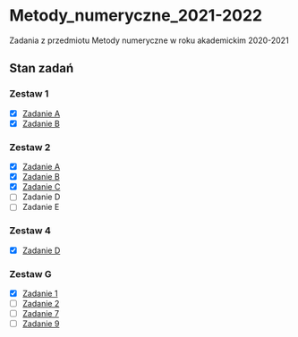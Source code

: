 # Metody_numeryczne_2021-2022
Zadania z przedmiotu Metody numeryczne w roku akademickim 2020-2021

## Stan zadań

### Zestaw 1

- [X] [Zadanie A](Zestaw%201%20-%20Zadanie%20A/)
- [X] [Zadanie B](Zestaw%201%20-%20Zadanie%20B/)

### Zestaw 2

- [X] [Zadanie A](Zestaw%202%20-%20Zadanie%20A/)
- [X] [Zadanie B](Zestaw%202%20-%20Zadanie%20B/)
- [X] [Zadanie C](Zestaw%202%20-%20Zadanie%20C/)
- [ ] Zadanie D
- [ ] Zadanie E 

### Zestaw 4

- [X] [Zadanie D](Zestaw%204%20-%20Zadanie%20D/)

### Zestaw G

- [X] [Zadanie 1](Zestaw%20G%20-%20Zadanie%201/)
- [ ] [Zadanie 2](Zestaw%20G%20-%20Zadanie%202/)
- [ ] [Zadanie 7](Zestaw%20G%20-%20Zadanie%207/)
- [ ] [Zadanie 9](Zestaw%20G%20-%20Zadanie%209/)
